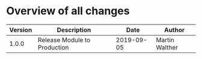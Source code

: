 # Overview of all changes

Version | Description | Date | Author
-|-|-|-
1.0.0 | Release Module to Production | 2019-09-05 | Martin Walther
